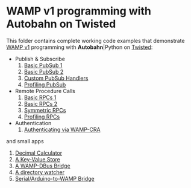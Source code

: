 # WAMP v1 programming with Autobahn on Twisted

This folder contains complete working code examples that demonstrate [WAMP v1](http://wamp.ws) programming with **Autobahn**|Python on [Twisted](http://www.twistedmatrix.com/):

 * Publish & Subscribe
   1. [Basic PubSub 1](pubsub/simple/example1)
   1. [Basic PubSub 2](pubsub/simple/example2)
   1. [Custom PubSub Handlers](pubsub/custom)
   1. [Profiling PubSub](pubsub/loadlatency)
 * Remote Procedure Calls
   1. [Basic RPCs 1](rpc/simple/example1)
   1. [Basic RPCs 2](rpc/simple/example1)
   1. [Symmetric RPCs](rpc/symmetric)
   1. [Profiling RPCs](rpc/profile)
 * Authentication
   1. [Authenticating via WAMP-CRA](authentication)

and small apps

 1. [Decimal Calculator](apps/calculator)
 1. [A Key-Value Store](apps/keyvalue)
 1. [A WAMP-DBus Bridge](apps/dbus)
 1. [A directory watcher](apps/dirwatch)
 1. [Serial/Arduino-to-WAMP Bridge](apps/serial2ws)
